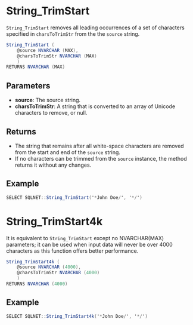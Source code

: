 # String_TrimStart

`String_TrimStart` removes all leading occurrences of a set of characters specified in `charsToTrimStr` from the the `source` string.

```csharp
String_TrimStart (
	@source NVARCHAR (MAX),
	@charsToTrimStr NVARCHAR (MAX)
	)
RETURNS NVARCHAR (MAX)
```

## Parameters

  - **source**: The source string.
  - **charsToTrimStr**: A string that is converted to an array of Unicode characters to remove, or null.

## Returns

 - The string that remains after all white-space characters are removed from the start and end of the `source` string. 
 - If no characters can be trimmed from the `source` instance, the method returns it without any changes.

## Example

```csharp
SELECT SQLNET::String_TrimStart('*John Doe/', '*/')
```

# String_TrimStart4k

It is equivalent to `String_TrimStart` except no NVARCHAR(MAX) parameters; it can be used when input data will never be over 4000 characters as this function offers better performance.

```csharp
String_TrimStart4k (
	@source NVARCHAR (4000),
	@charsToTrimStr NVARCHAR (4000)
	)
RETURNS NVARCHAR (4000)
```

## Example

```csharp
SELECT SQLNET::String_TrimStart4k('*John Doe/', '*/')
```